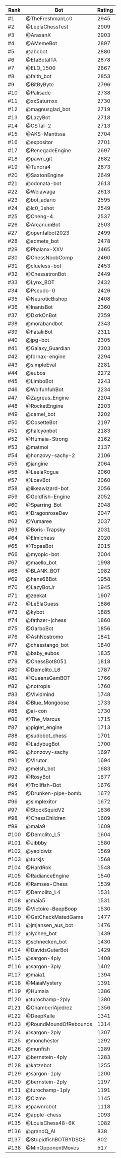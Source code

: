 Rank|Bot|Rating
---|---|---
#1|@TheFreshmanLc0|2945
#2|@LeelaChessTest|2909
#3|@ArasanX|2903
#4|@AMemeBot|2897
#5|@abcbot|2880
#6|@EtaBetaITA|2878
#7|@ELO_1500|2867
#8|@faith_bot|2853
#9|@BitByByte|2796
#10|@Palisade|2738
#11|@xxSaturnxx|2730
#12|@magnusglad_bot|2719
#13|@LazyBot|2718
#14|@CSTal-2|2713
#15|@AKS-Mantissa|2704
#16|@expositor|2701
#17|@RenegadeEngine|2697
#18|@pawn_git|2682
#19|@Tundra4|2673
#20|@SaxtonEngine|2649
#21|@odonata-bot|2613
#22|@Weiawaga|2613
#23|@bot_adario|2595
#24|@lc0_1shot|2549
#25|@Cheng-4|2537
#26|@ArcanumBot|2503
#27|@opentalbot2023|2499
#28|@admete_bot|2478
#29|@Phalanx-XXV|2465
#30|@ChessNoobComp|2460
#31|@clueless-bot|2453
#32|@ChessatronBot|2449
#33|@Lynx_BOT|2432
#34|@Pseudo-0|2426
#35|@NeuroticBishop|2408
#36|@InanisBot|2360
#37|@DxrkOnBot|2359
#38|@morabandbot|2343
#39|@FataliiBot|2311
#40|@jpg-bot|2305
#41|@Galaxy_Guardian|2303
#42|@fornax-engine|2294
#43|@simpleEval|2281
#44|@eubos|2272
#45|@LimboBot|2243
#46|@WolfuhfuhBot|2234
#47|@Zagreus_Engine|2204
#48|@RocketEngine|2203
#49|@camel_bot|2202
#50|@CosetteBot|2197
#51|@halcyonbot|2183
#52|@Humaia-Strong|2162
#53|@matmoi|2137
#54|@honzovy-sachy-2|2106
#55|@jangine|2064
#56|@LeelaRogue|2060
#57|@LoevBot|2060
#58|@likeawizard-bot|2056
#59|@Goldfish-Engine|2052
#60|@Sparring_Bot|2048
#61|@DragonroseDev|2047
#62|@Yumaree|2037
#63|@Boris-Trapsky|2031
#64|@Elmichess|2020
#65|@TopasBot|2015
#66|@myopic-bot|2004
#67|@maello_bot|1998
#68|@BLANK_BOT|1982
#69|@hans68Bot|1958
#70|@LazyBotJr|1945
#71|@zeekat|1907
#72|@LeElaGuess|1886
#73|@kybot|1885
#74|@fathzer-jchess|1860
#75|@GarboBot|1856
#76|@AshNostromo|1841
#77|@chesstango_bot|1840
#78|@baby_eubos|1835
#79|@ChessBot8051|1818
#80|@Demolito_L6|1787
#81|@QueensGamBOT|1766
#82|@notropis|1760
#83|@Vividmind|1748
#84|@Blue_Mongoose|1733
#85|@ai-con|1730
#86|@The_Marcus|1715
#87|@piglet_engine|1713
#88|@sudobot_chess|1701
#89|@LadybugBot|1700
#90|@honzovy-sachy|1697
#91|@Virutor|1694
#92|@melsh_bot|1683
#93|@RosyBot|1677
#94|@Trollfish-Bot|1676
#95|@Drunken-pipe-bomb|1672
#96|@simplexitor|1672
#97|@StockSquidV2|1636
#98|@ChessChildren|1609
#99|@maia9|1609
#100|@Demolito_L5|1604
#101|@Jibbby|1580
#102|@yeoldwiz|1569
#103|@turkjs|1568
#104|@HardRok|1548
#105|@RadianceEngine|1540
#106|@Ramses-Chess|1539
#107|@Demolito_L4|1531
#108|@maia5|1531
#109|@Victoire-BeepBoop|1530
#110|@GetCheckMatedGame|1477
#111|@jmjansen_aus_bot|1476
#112|@lychee_bot|1439
#113|@schnecken_bot|1430
#114|@DavidsGuterBot|1429
#115|@sargon-4ply|1408
#116|@sargon-3ply|1402
#117|@maia1|1394
#118|@MaiaMystery|1391
#119|@Humaia|1386
#120|@turochamp-2ply|1380
#121|@ChamberiAjedrez|1356
#122|@DeepKalle|1341
#123|@RoundMoundOfRebounds|1314
#124|@sargon-2ply|1307
#125|@monchester|1292
#126|@munfish|1289
#127|@bernstein-4ply|1283
#128|@katzebot|1255
#129|@sargon-1ply|1200
#130|@bernstein-2ply|1197
#131|@turochamp-1ply|1191
#132|@Cizme|1145
#133|@pawnrobot|1118
#134|@apple-chess|1093
#135|@LouisChess48-6K|1082
#136|@grandQ_AI|838
#137|@StupidfishBOTBYDSCS|802
#138|@MinOpponentMoves|517
